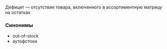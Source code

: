 Дефицит — отсутствие товара, включенного в ассортиментную матрицу на остатках


### Синонимы
- out-of-stock
- аутофстоки